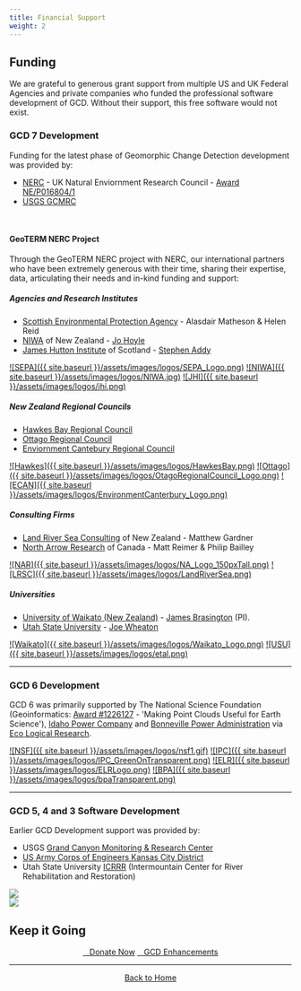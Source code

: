 ```yaml
---
title: Financial Support
weight: 2
---
```




## Funding

We are grateful to generous grant support from multiple US and UK Federal Agencies and private companies who funded the professional software development of GCD.  Without their support, this free software would not exist.

### GCD 7 Development

Funding for the latest phase of Geomorphic Change Detection development was provided by:
- [NERC](https://nerc.ukri.org/) - UK Natural Enviornment Research Council - [Award NE/P016804/1](http://gotw.nerc.ac.uk/list_full.asp?pcode=NE%2FP016804%2F1&cookieConsent=A)
- [USGS GCMRC](http://www.gcmrc.gov/gcmrc.aspx)


<div align="center">
  <div class="columns small-6">
    <a href="https://nerc.ukri.org/"><img src="{{ site.baseurl }}/assets/images/logos/NERC.png" alt=""></a>
  </div>
  <div class="columns small-6" align="middle">
    <a href="http://www.gcmrc.gov/gcmrc.aspx"><img src="{{ site.baseurl }}/assets/images/logos/USGS_logo.png" alt=""></a>
  </div> 
</div>
<br>

#### GeoTERM NERC Project
Through the GeoTERM NERC project with NERC, our international partners who have been extremely generous with their time, sharing their expertise, data, articulating their needs and in-kind funding and support:

##### Agencies and Research Institutes
- [Scottish Environmental Protection Agency](https://www.sepa.org.uk) - Alasdair Matheson & Helen Reid 
- [NIWA](https://www.niwa.co.nz/) of New Zealand - [ Jo Hoyle](https://www.niwa.co.nz/people/jo-hoyle) 
- [James Hutton Institute](http://www.hutton.ac.uk/) of Scotland  - [Stephen Addy](http://www.hutton.ac.uk/staff/stephen-addy)

[![SEPA]({{ site.baseurl }}/assets/images/logos/SEPA_Logo.png)](https://www.waikato.ac.nz)
[![NIWA]({{ site.baseurl }}/assets/images/logos/NIWA.jpg)](https://www.niwa.co.nz/)
[![JHI]({{ site.baseurl }}/assets/images/logos/jhi.png)](http://www.hutton.ac.uk/)

##### New Zealand Regional Councils
- [Hawkes Bay Regional Council](https://www.hbrc.govt.nz/)
- [Ottago Regional Council](https://www.orc.govt.nz/) 
- [Enviornment Cantebury Regional Council](https://www.ecan.govt.nz/)

[![Hawkes]({{ site.baseurl }}/assets/images/logos/HawkesBay.png)](https://www.hbrc.govt.nz/)
[![Ottago]({{ site.baseurl }}/assets/images/logos/OtagoRegionalCouncil_Logo.png)](https://www.orc.govt.nz/)
[![ECAN]({{ site.baseurl }}/assets/images/logos/EnvironmentCanterbury_Logo.png)](https://www.ecan.govt.nz/)

##### Consulting Firms
- [Land River Sea Consulting](http://www.landriversea.com/) of New Zealand - Matthew Gardner
- [North Arrow Research](http://northarrowresearch.com) of Canada - Matt Reimer & Philip Bailley

[![NAR]({{ site.baseurl }}/assets/images/logos/NA_Logo_150pxTall.png)](http://northarrowresearch.com/)
[![LRSC]({{ site.baseurl }}/assets/images/logos/LandRiverSea.png)](http://www.landriversea.com/)   


##### Universities
- [University of Waikato (New Zealand)](https://www.waikato.ac.nz) -  [James Brasington](https://www.waikato.ac.nz/staff-profiles/people/jbrasing) (PI).
- [Utah State University](http://qcnr.usu.edu/wats/) - [Joe Wheaton](http://joewheaton.org)


[![Waikato]({{ site.baseurl }}/assets/images/logos/Waikato_Logo.png)](https://www.waikato.ac.nz)
[![USU]({{ site.baseurl }}/assets/images/logos/etal.png)](http://etal.joewheaton.org)



------

### GCD 6 Development
GCD 6 was primarily supported by The National Science Foundation (Geoinformatics: [Award #1226127](http://www.nsf.gov/awardsearch/showAward?AWD_ID=1226127) - 'Making Point Clouds Useful for Earth Science'), [Idaho Power Company](https://www.idahopower.com/about-us/environmental-stewardship/) and [Bonneville Power Administration](https://www.bpa.gov/efw/Pages/default.aspx) via [Eco Logical Research](https://www.eco-logical-research.com/).

[![NSF]({{ site.baseurl }}/assets/images/logos/nsf1.gif)](http://www.nsf.gov/awardsearch/showAward?AWD_ID=1226127)
[![IPC]({{ site.baseurl }}/assets/images/logos/IPC_GreenOnTransparent.png)](https://www.idahopower.com/about-us/environmental-stewardship/)
[![ELR]({{ site.baseurl }}/assets/images/logos/ELRLogo.png)](https://www.eco-logical-research.com/)
[![BPA]({{ site.baseurl }}/assets/images/logos/bpaTransparent.png)](https://www.bpa.gov/efw/Pages/default.aspx)

------

### GCD 5, 4 and 3 Software Development 

Earlier GCD Development support was provided by:

- USGS [Grand Canyon Monitoring & Research Center](http://www.gcmrc.gov/gcmrc.aspx)
- [US Army Corps of Engineers Kansas City District](http://www.nwk.usace.army.mil/)
- Utah State University [ICRRR](https://www.cnr.usu.edu/icrrr/) (Intermountain Center for River Rehabilitation and Restoration)

<div align="center">
	<div class="columns small-6">
		<a href="http://www.gcmrc.gov/gcmrc.aspx"><img src="{{ site.baseurl }}/assets/images/logos/USGS_logo.png"></a>
	</div>
	<div class="columns small-6">
		 <a href="http://www.nwk.usace.army.mil/"><img src="{{ site.baseurl }}/assets/images/logos/612px-US-ArmyCorpsOfEngineers-Logo.svg.png" alt=""></a>
	</div>
	<div class="columns small-6">
		 <img src="{{ site.baseurl }}/assets/images/logos/ICRRR-Logo_64.gif">
	</div>
</div>

## Keep it Going

<div align="center">
	<a class="button success" href="{{ site.baseurl}}/Help/future-feature-request#want-to-donate-to-the-cause" ><i class="fa fa-paypal"></i>&nbsp;&nbsp; Donate Now</a>
	<a class="hollow button" href="{{ site.baseurl}}/Help/future-feature-request#making-feature-requests" ><i class="fa fa-lightbulb-o"></i>&nbsp;&nbsp;  GCD Enhancements</a>
</div>



------
<div align="center">
    <a class="hollow button" href="{{ site.baseurl }}/"><i class="fa fa-chevron-circle-left"></i>  Back to Home </a>  
</div>